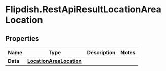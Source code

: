 # Flipdish.RestApiResultLocationAreaLocation

## Properties

Name | Type | Description | Notes
------------ | ------------- | ------------- | -------------
**Data** | [**LocationAreaLocation**](LocationAreaLocation.md) |  | 


